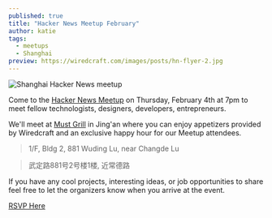 ```yaml
---
published: true
title: "Hacker News Meetup February"
author: katie
tags:
  - meetups
  - Shanghai
preview: https://wiredcraft.com/images/posts/hn-flyer-2.jpg
---
```


![Shanghai Hacker News meetup](https://wiredcraft.com/images/posts/hn-flyer-2.jpg)

Come to the [Hacker News Meetup](http://www.meetup.com/Shanghai-Hacker-News-Meetup/events/227930716/?utm_source=blog&utm_medium=post=utm_campaign=2016-01-28+hackernews+blog+post) on Thursday, February 4th at 7pm to meet fellow technologists, designers, developers, entrepreneurs. 

We'll meet at [Must Grill](http://www.mustgrill.com.cn/) in Jing'an where you can enjoy appetizers provided by Wiredcraft and an exclusive happy hour for our Meetup attendees. 

> 1/F, Bldg 2, 881 Wuding Lu, near Changde Lu

> 武定路881号2号楼1楼, 近常德路 

<!-- more -->

If you have any cool projects, interesting ideas, or job opportunities to share feel free to let the organizers know when you arrive at the event.

<p class='header'><a href='http://www.meetup.com/Shanghai-Hacker-News-Meetup/events/227930716/?utm_source=blog&utm_medium=post=utm_campaign=2016-01-28+hackernews+blog+post'
 class='button'>RSVP Here</a></p>

